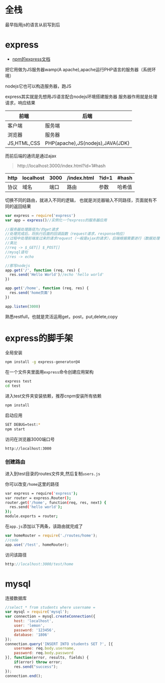 # 全栈

最早指用js的语言从前写到后

# express

- [npm的express文档](https://www.npmjs.com/package/express)

把它用做为JS服务器wamp(A apache),apache运行PHP语言的服务器（系统环境）

nodejs它也可以构造服务器，跑JS


express其实就是先想用JS语言配合nodejs环境搭建服务器
服务器作用就是处理请求，响应结果


|前端|后端|
|-|-|
|客户端|服务端|
|浏览器|服务器|
|JS,HTML,CSS|PHP(apache),JS(nodejs),JAVA(JDK)|

而前后端的通讯是通过ajax

> http://localhost:3000/index.html?id=1#hash

|http|localhost|3000|/index.html|?id=1|#hash|
|-|-|-|-|-|-|
|协议|域名|端口|路由|参数|哈希值|

切换不同的路由，就进入不同的逻辑，
也就是浏览器输入不同路径，页面就有不同的返回结果
```js
var express = require('express')
var app = express()//实例化一个express的服务器应用
 
//服务器处理路径为/的get请求
//处理完成后，将执行后面的回调函数（request请求，response响应）
//过程中处理前端发过来的请求request（一般是ajax的请求），后端根据需要进行（数据处理、数据库操作、文件读写等）返回对应的结果给前端
//类比
//req -> $_GET[] $_POST[]
//mysql语句
//res -> echo

//那写nodejs
app.get('/', function (req, res) {
  res.send('Hello World')//echo 'hello world'
})

app.get('/home', function (req, res) {
  res.send('home页面')
})
 
app.listen(3000)
```


熟悉restfull，也就是灵活运用get，post，put,delete,copy


# express的脚手架

全局安装
```bash
npm install -g express-generator@4
```
在一个文件夹里面用`express`命令创建应用架构
```bash
express test
cd test
```
进入test文件夹安装依赖，推荐cnpm安装所有依赖
```bash
npm install
```
启动应用
```bash
SET DEBUG=test:*
npm start
```
访问在浏览器3000端口号
```bash
http://localhost:3000
```

### 创建路由

进入到test目录的routes文件夹,然后复制`users.js`

你可以改变`/home`这里的路径
```bash
var express = require('express');
var router = express.Router();
router.get('/home', function(req, res, next) {
  res.send('hello world');
});
module.exports = router;
```
在`app.js`添加以下两条，该路由就完成了
```js
var homeRouter = require('./routes/home');
//code
app.use('/test', homeRouter);
```
访问该路径
```js
http://localhost:3000/test/home
```


# mysql

连接数据库

```js
//select * from students where username = 
var mysql = require('mysql');
var connection = mysql.createConnection({
	host: 'localhost',
	user: 'lemon',
	password: '123456',
	database: '1806'
});
connection.query('INSERT INTO students SET ?', [{
	username: req.body.username,
	password: req.body.password
}], function(error, results, fields) {
	if(error) throw error;
	res.send("success");
});
connection.end();
```
